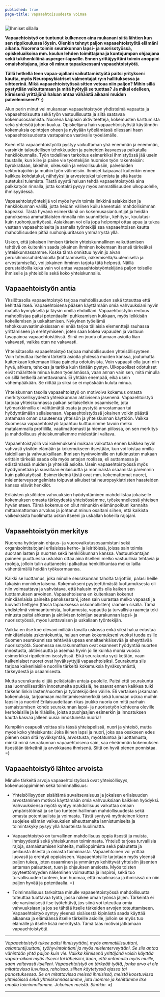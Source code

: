 ```yaml
---
published: true
page-title: Vapaaehtoisuudesta voimaa
---
```


![Ihmiset sillalla]({{site.baseurl}}/uploaded-images/ihmiset-sillalla.jpeg)

**Vapaaehtoistyö on tuntunut kulkeneen aina mukanani siitä lähtien kun sen rippikoulussa löysin. Olenkin tehnyt paljon vapaaehtoistyötä elämäni aikana. Nuorena toimin seurakunnan lapsi- ja nuorisotyössä, opiskeluaikoina mm. koulun lehden toimittajana ja kuntojumpan ohjaajana sekä tukihenkilönä asperger-lapselle. Ennen yrittäjyyttäni toimin anoppini omaishoitajana, joka oli minun tapauksessani vapaaehtoistyötä.**

**Tällä hetkellä teen vapaa-ajallani vaikuttamistyötä paitsi yritykseni kautta, myös Neuropsykiatriset valmentajat ry:n hallituksessa ja sihteerinä.
Mikä vapaaehtoistyössä sitten vetoaa niin paljon? Mihin sillä pystytään vaikuttamaan ja mitä hyötyjä se tuottaa? Ja miksi edelleen, kiireisenä yrittäjänä haluan antaa vähäistä aikaani muiden palvelemiseen!? ;)**

Alun perin minut vei mukanaan vapaaehtoistyön yhdistelmä vapautta ja vapaaehtoisuutta sekä työn vastuullisuutta ja siitä saatavaa kokemusosaamista. Nuorena kaipasin aktiviteetteja, kokemusten karttumista sekä yhteisöä johon kuulua. Opiskelijana hain vapaaehtoistyöstä käytännön kokemuksia opintojen oheen ja nykyään työelämässä ollessani haen vapaaehtoisuudesta vastapainoa vaativalle työelämälle.

Koen että vapaaehtoistyöllä pystyy vaikuttaman yhä enemmän ja enemmän, varsinkin taloudellisen tehokkuuden ja paineiden kasvaessa palkatulla henkilökunnalla. Työn todellinen tarkoitus esimerkiksi ihmistyössä jää usein taustalle, kun kiire ja paine vie työntekijän huomion työn rakenteisiin: byrokratiaan, lakeihin, oikeuksiin ja velvollisuuksiin, palveluiden sektorirajoihin ja muihin työn välineisiin. Ihmiset kaipaavat kuitenkin ennen kaikkea kohdatuksi, nähdyksi ja arvostetuksi tulemista ja sitä kautta autetuksi tulemista. Tästä syystä haluan tehdä vapaaehtoistyötä aina palkkatyön rinnalla, jotta kontakti pysyy myös ammatillisuuden ulkopuolelle, ihmisyydessä.

Vapaaehtoistyöntekijä voi myös hyvin toimia linkkinä asiakkaiden ja henkilökunnan välillä, jotta heidän välinen kuilu kaventuisi mahdollisimman kapeaksi. Tästä hyvänä esimerkkinä on kokemusasiantuntijat ja heidän panoksensa ammattilaisten rinnalla niin suunnittelu-, kehitys-, koulutus- kuin ruohonjuurityössä. Asiakkaan voi olla jopa helpompi ottaa apua ja tukea vastaan vapaaehtoiselta ja samalla työntekijä saa vapaaehtoisen kautta mahdollisuuden pitää ruohonjuuritason ymmärrystä yllä.

Uskon, että jokaisen ihmisen tärkein yhteiskunnallinen vaikuttamisen tehtävä on kuitenkin saada jokainen ihminen kokemaan itsensä tärkeäksi yhteiskunnassamme. Koska tämä onnistuu hyvin jo aivan perusihmissuhdetaidoilla (kohtaamisella, näkemisellä/kuulemisella ja arvostamisella), voi jokainen ihminen tarjota tätä helposti. Näillä perustaidoilla kuka vain voi antaa vapaaehtoistyöntekijänä paljon toiselle ihmiselle ja yhteisölle sekä koko yhteiskunnalle. 

## Vapaaehtoistyön antia

Yksilötasolla vapaaehtoistyö tarjoaa mahdollisuuden sekä toteuttaa että kehittää itseä. Vapaaehtoisena pääsen käyttämään omia vahvuuksiani hyvin matalla kynnyksellä ja täysin omilla ehdoillani. Vapaaehtoistyön rentous mahdollistaa paitsi potentiaalini puhkeamisen kukkaan, myös leikkisän kokeilemisen ja uskaltamisen. Nykyinen työelämä tehokkuusvaatimuksissaan ei enää tarjoa tällaisia elementtejä rauhassa yrittämiseen ja erehtymiseen, joten saan kokea vapauden ja vastuun tasapainoa vapaaehtoistöissä. Siinä en joudu ottamaan asioita liian vakavasti, vaikka otan ne vakavasti.

Yhteisötasolla vapaaehtoistyö tarjoaa mahdollisuuden yhteisöllisyyteen. Voin toteuttaa itselleni tärkeitä asioita yhdessä muiden kanssa, joutumatta kuitenkaan kokemaan liikaa paineita odotuksista. Voin vapaasti olla juuri niin hyvä, ahkera, tehokas ja tarkka kuin tänään pystyn. Ulkopuoliset odotukset eivät määrittele minua kuten työelämässä, vaan annan vain sen, mitä minulla on sillä hetkellä annettavanani. Ei yhtään enempää, eikä usein vähempääkään. Se riittää ja siksi se ei myöskään kuluta minua.

Yhteiskunnan tasolla vapaaehtoistyö on motivoiva kokemus omasta merkityksellisyydestä yhteiskunnan aktiivisena jäsenenä. Vapaaehtoistyö tarjoaa yhteiskunnassa paikan sellaisellekin osaamiselle, jota työmarkkinoilla ei välttämättä osata ja pystytä arvostamaan tai hyödyntämään sellaisenaan. Vapaaehtoistyössä jokainen voikin päästä antamaan oman osuuteensa yhteisön ja yhteiskunnan käyttöön. Vaikka Suomessa vapaaehtoistyö tapahtuu kulttuurimme tavoin melko matalammalla profiililla, vaatimattomasti ja hieman piilossa, on sen merkitys ja mahdollisuus yhteiskunnallemme mielestäni valtava.

Vapaaehtoistyöllä voi kokemukseni mukaan vaikuttaa ennen kaikkea hyvin vahvasti yksilön elämään ja kokemukseen itsestään, kun voi loistaa omilla taidoillaan ja vahvuuksillaan. Ihmisen hyvinvoinnille on tutkimusten mukaan erittäin tärkeää saada olla myös antajan roolissa, eli auttamassa ja edistämässä muiden ja yhteisiä asioita.
Usein vapaaehtoistyössä myös hyödynnetään ja suvaitaan erilaisuutta ja moninaista osaamista paremmin kuin palkkatyössä. Esimerkkeinä tästä ovat mm. kokemattomat nuoret, mielenterveysongelmista toipuvat aikuiset tai neuropsykiatristen haasteiden kanssa elävät henkilöt. 

Erilaisten yksilöiden vahvuuksien hyödyntäminen mahdollistaa jokaiselle kokemuksen omasta tärkeydestä yhteisössämme, työskennellessä yhteisen hyvän eteen. Tämä kokemus on ollut minunkin elämänpolkuni kannalta mittaamattoman arvokas ja johtanut minun osaltani siihen, että kaikista vaikeuksista huolimatta uskon itseeni ja uskallan kokeilla rajojani.

## Vapaaehtoistyön merkitys

Nuorena hyödynsin ohjaus- ja vuorovaikutusosaamistani sekä organisointitaitojani erilaisissa kerho- ja leiritöissä, joissa sain toimia suoraan lasten ja nuorten sekä henkilökunnan kanssa. Vastuunkantajan paineen puuttuessa uskalsin ottaa aina itselleni melko vastuullisia tehtäviä ja rooleja, jolloin tulin auttaneeksi palkattua henkilökuntaa melko lailla vähentämällä heidän työkuormaansa.

Kaikki se luottamus, joka minulle seurakunnan taholta tarjottiin, palasi heille takaisin moninkertaisena. Kokemukseni pyyteettömästä luottamuksesta oli niin voimauttava ja vahvistava, että halusin myös olla kaiken sen luottamuksen arvoinen. Vapaaehtoisena en kuitenkaan kokenut minkäänlaisia paineita panoksestani, joten sain uurastaa melko vapaasti ja luovasti tiettyjen (tässä tapauksessa uskonnollisten) raamien sisällä. Tämä yhdistelmä voimaantumista, luottamusta, vapautta ja turvallisia raameja teki minusta paitsi ahkeran ja aktiivisen toimijan seurakunnan lapsi- ja nuorisotyössä, myös luottavaisen ja uskaliaan työntekijän.

Vaikka en itse koe olevani millään tavalla uskossa enkä siksi halua edustaa minkäänlaisia uskontokuntia, haluan oman kokemukseni vuoksi tuoda esille Suomen seurakunnissa tehtävää upeaa ennaltaehkäisevää ja eheyttävää nuorisotyötä.
Suomessa seurakunnathan ovat osanneet hyödyntää nuorten innostusta, aktiivisuutta ja asemaa hyvin jo lie kuinka monia vuosia esimerkiksi rippileirien isostyössä. Eikä seurakunta syrji ketään, vaan kaikenlaiset nuoret ovat hyväksyttyjä vapaaehtoisiksi. Seurakunta siis tarjoaa kaikenlaisille nuorille tärkeitä kokemuksia hyväksynnästä, tärkeydestä ja osaamisesta.

Mutta seurakunta ei jää pelkästään antaja-puolelle. Paitsi että seurakunta saa luonnollisestikin innostuneita apukäsiä, he saavat ennen kaikkea tuiki tärkeän linkin lasten/nuorten ja työntekijöiden välille. Eli vertaisen jakamaan kokemuksia, tarjoamaan mallintamisesimerkkiä sekä luomaan uskoa muihin lapsiin ja nuoriin! Erilaisuudeltaan rikas joukko nuoria on mitä parhain samaistumisen kohde seurakunnan lapsi- ja nuorisotyön kohteena oleville kerholaisille ja leiriläisille, joista apuohjaajien esimerkin ja innostuksen kautta kasvaa jälleen uusia innostuneita nuoria!

Kumpikin osapuoli voittaa siis tässä yhteispelissä, nuori ja yhteisö, mutta myös koko yhteiskunta: Joka ikinen lapsi ja nuori, joka saa osakseen edes pienen osan sitä hyväksyntää, arvostusta, myötätuntoa ja luottamusta, minkä minä seurakunnan vapaaehtoisena sain, saa eheämmän kokemuksen itsestään tärkeänä ja arvokkaana ihmisenä. Siitä on hyvä pienen ponnistaa. =)

## Vapaaehtoistyö lähtee arvoista

Minulle tärkeitä arvoja vapaaehtoistyössä ovat yhteisöllisyys, kokemusoppiminen sekä toiminnallisuus:

-	Yhteisöllisyyden sisältämä suvaitsevaisuus ja jokaisen erilaisuuden arvostaminen motivoi käyttämään omia vahvuuksiaan kaikkien hyödyksi. Vahvuuksiensa myötä syntyy mahdollisuus vaikuttaa omaan ympäristöönsä ja se tuo tunteen hallinnan mahdollisuudesta sekä omasta potentiaalista ja voimasta. Tästä syntyvä myönteinen kierre suojelee elämän vaikeuksien aiheuttamalta lannistumiselta ja toimintakyky pysyy yllä haasteista huolimatta.

-	Vapaaehtoistyö on turvallinen mahdollisuus oppia itsestä ja muista, ihmisyydestä sekä yhteiskunnan toiminnasta. Yhteisö tarjoaa turvallisia rajoja, samaistumisen kohteita, mallioppimista sekä palautetta ja peilausta itsestä ja omasta toiminnasta. Vapaaehtoinen voi yrittää luovasti ja erehtyä oppiakseen. Vapaaehtoisille tarjotaan myös yleensä paljon tukea, joten osaaminen ja ymmärrys kehittyvät yhteisön jäsenten antaman palautteet, tuen ja ohjauksen ansiosta. Myös toisten pyyteettömyyden näkeminen voimauttaa ja inspiroi, sekä tuo turvallisuuden tunteen, kun huomaa, että maailmassa ja ihmisissä on niin paljon hyvää ja potentiaalia. =)

-	Toiminnallisuus tarkoittaa minulle vapaaehtoistyössä mahdollisuutta toteuttaa tuottavaa työtä, jossa näkee oman työnsä jäljen. Tärkeintä ei ole varsinaisesti itse työtehtävä, jos siinä voi toteuttaa omia vahvuuksiaan ja jos se tähtää itselle tärkeiden arvojen toteuttamiseen. Vapaaehtoistyö syntyy yleensä sisäisestä kipinästä saada käyttää aikaansa ja elämäänsä itselle tärkeille asioille, jolloin se myös tuo elämälle ja itselle lisää merkitystä. Tämä taas motivoi jatkamaan vapaaehtoistyötä. 

___

_Vapaaehtoistyö tukee paitsi ihmisyyttäni, myös ammatillisuuttani, asiantuntijuuttani, työhyvintointiani ja myös mielenterveyttäni. Se siis antaa vähintään yhtä paljon kuin vie. Vaikka kiireisenä yrittäjänä voisin käyttää vapaa-aikani myös itseeni tai läheisiini, koen, että antamalla myös muille, saan valtavasti itselleni. Vapaaehtoistyö on tärkeää työtä, jonka arvo ei ole mitattavissa luvuissa, rahoissa, siihen käytetyssä ajassa tai panostuksessa. Se on mitattavissa meissä ihmisissä, meistä koostuvissa yhteisöissä sekä yhteiskunnassamme, jota luomme ja kehitämme itse omalla toiminnallamme. Jokainen meistä. Sinäkin. =)_

___
